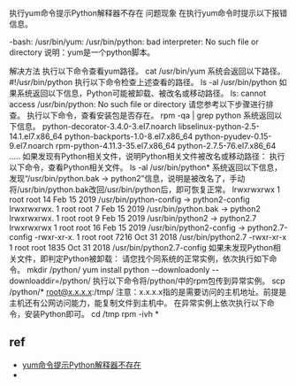 

执行yum命令提示Python解释器不存在
问题现象
在执行yum命令时提示以下报错信息。

-bash: /usr/bin/yum: /usr/bin/python: bad interpreter: No such file or directory
说明：yum是一个python脚本。

解决方法
执行以下命令查看yum路径。
cat /usr/bin/yum
系统会返回以下路径。
#!/usr/bin/python
执行以下命令检查上述查看的路径。
ls -al /usr/bin/python
如果系统返回以下信息，Python可能被卸载、被改名或移动路径。
ls: cannot access /usr/bin/python: No such file or directory
请您参考以下步骤进行排查。
执行以下命令，查看安装包是否存在。 
rpm -qa | grep python
系统返回以下信息。
python-decorator-3.4.0-3.el7.noarch
libselinux-python-2.5-14.1.el7.x86_64
python-backports-1.0-8.el7.x86_64
python-pyudev-0.15-9.el7.noarch
rpm-python-4.11.3-35.el7.x86_64
python-2.7.5-76.el7.x86_64
.....
如果发现有Python相关文件，说明Python相关文件被改名或移动路径：
执行以下命令，查看Python相关文件。
ls -al /usr/bin/python*
系统返回以下信息，发现“/usr/bin/python.bak -> python2”信息，说明是被改名了，手动将/usr/bin/python.bak改回/usr/bin/python后，即可恢复正常。
lrwxrwxrwx  1 root root   14 Feb 15  2019 /usr/bin/python-config -> python2-config
lrwxrwxrwx. 1 root root    7 Feb 15  2019 /usr/bin/python.bak -> python2
lrwxrwxrwx. 1 root root    9 Feb 15  2019 /usr/bin/python2 -> python2.7
lrwxrwxrwx  1 root root   16 Feb 15  2019 /usr/bin/python2-config -> python2.7-config
-rwxr-xr-x. 1 root root 7216 Oct 31  2018 /usr/bin/python2.7
-rwxr-xr-x  1 root root 1835 Oct 31  2018 /usr/bin/python2.7-config
如果未发现Python相关文件，即判定Python被卸载：
请您找个同系统的正常实例，依次执行如下命令。
mkdir /python/
yum install python --downloadonly --downloaddir=/python/
执行以下命令将/python/中的rpm包传到异常实例。
scp /python/* root@x.x.x.x:/tmp/
注意：x.x.x.x指的是需要访问的主机地址。前提是主机还有公网访问能力，能复制文件到主机中。
在异常实例上依次执行以下命令，安装Python即可。
cd /tmp
rpm -ivh *


## ref
* [yum命令提示Python解释器不存在](https://help.aliyun.com/knowledge_detail/158851.html?spm=5176.13910061.sslink.3.1f1ac5c2d9RMac#QDRbX)
* 